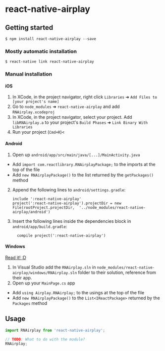 
# react-native-airplay

## Getting started

`$ npm install react-native-airplay --save`

### Mostly automatic installation

`$ react-native link react-native-airplay`

### Manual installation


#### iOS

1. In XCode, in the project navigator, right click `Libraries` ➜ `Add Files to [your project's name]`
2. Go to `node_modules` ➜ `react-native-airplay` and add `RNAirplay.xcodeproj`
3. In XCode, in the project navigator, select your project. Add `libRNAirplay.a` to your project's `Build Phases` ➜ `Link Binary With Libraries`
4. Run your project (`Cmd+R`)<

#### Android

1. Open up `android/app/src/main/java/[...]/MainActivity.java`
  - Add `import com.reactlibrary.RNAirplayPackage;` to the imports at the top of the file
  - Add `new RNAirplayPackage()` to the list returned by the `getPackages()` method
2. Append the following lines to `android/settings.gradle`:
  	```
  	include ':react-native-airplay'
  	project(':react-native-airplay').projectDir = new File(rootProject.projectDir, 	'../node_modules/react-native-airplay/android')
  	```
3. Insert the following lines inside the dependencies block in `android/app/build.gradle`:
  	```
      compile project(':react-native-airplay')
  	```

#### Windows
[Read it! :D](https://github.com/ReactWindows/react-native)

1. In Visual Studio add the `RNAirplay.sln` in `node_modules/react-native-airplay/windows/RNAirplay.sln` folder to their solution, reference from their app.
2. Open up your `MainPage.cs` app
  - Add `using Airplay.RNAirplay;` to the usings at the top of the file
  - Add `new RNAirplayPackage()` to the `List<IReactPackage>` returned by the `Packages` method


## Usage
```javascript
import RNAirplay from 'react-native-airplay';

// TODO: What to do with the module?
RNAirplay;
```
  
